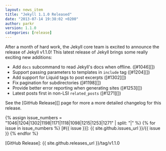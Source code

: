```yaml
---
layout: news_item
title: "Jekyll 1.1.0 Released"
date: "2013-07-14 19:38:02 +0200"
author: parkr
version: 1.1.0
categories: [release]
---
```


After a month of hard work, the Jekyll core team is excited to announce the release of
Jekyll v1.1.0! This latest release of Jekyll brings some really exciting new additions:

- Add `docs` subcommand to read Jekyll's docs when offline. ([#1046][])
- Support passing parameters to templates in `include` tag ([#1204][])
- Add support for Liquid tags to post excerpts ([#1302][])
- Fix pagination for subdirectories ([#1198][])
- Provide better error reporting when generating sites ([#1253][])
- Latest posts first in non-LSI `related_posts` ([#1271][])

See the [GitHub Release][] page for more a more detailed changelog for this release.

{% assign issue_numbers = "1046|1204|1302|1198|1171|1118|1098|1215|1253|1271" | split: "|" %}
{% for issue in issue_numbers %}
[#{{ issue }}]: {{ site.github.issues_url }}/{{ issue }}
{% endfor %}

[GitHub Release]: {{ site.github.releases_url }}/tag/v1.1.0
